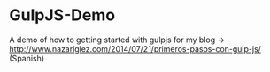 GulpJS-Demo
===========

A demo of how to getting started with gulpjs for my blog -> http://www.nazariglez.com/2014/07/21/primeros-pasos-con-gulp-js/ (Spanish)

